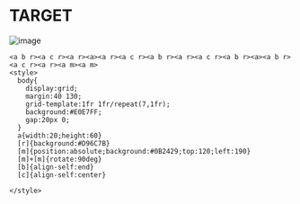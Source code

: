 # TARGET

![image](https://github.com/user-attachments/assets/f27da101-569c-4c30-a535-2463a01f006e)

```
<a b r><a c r><a r><a><a r><a c r><a b r><a r><a c r><a b r><a><a b r><a c r><a r><a m><a m>
<style>
  body{
    display:grid;
    margin:40 130;
    grid-template:1fr 1fr/repeat(7,1fr);
    background:#E0E7FF;
    gap:20px 0;
  }
  a{width:20;height:60}
  [r]{background:#D96C7B}
  [m]{position:absolute;background:#0B2429;top:120;left:190}
  [m]+[m]{rotate:90deg}
  [b]{align-self:end}
  [c]{align-self:center}
  
</style>
```
